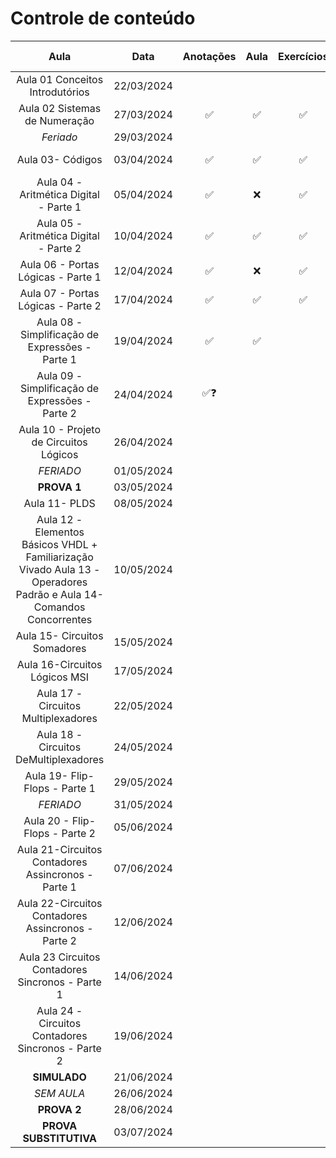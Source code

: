 # Controle de conteúdo

| Aula | Data | Anotações | Aula | Exercícios | Revisão | Revisão prova |
|:---:|:---:|:---:|:---:|:---:|:---:|:---:|
| Aula 01 Conceitos Introdutórios | 22/03/2024 |
| Aula 02 Sistemas de Numeração | 27/03/2024 | ✅ | ✅ | ✅ | ✅ 17/04 | 01/05 |
| *Feriado* | 29/03/2024 |
| Aula 03- Códigos | 03/04/2024 | ✅ | ✅ | ✅ | ✅ 17/04 | 01/05 |
| Aula 04 - Aritmética Digital - Parte 1 | 05/04/2024 | ✅ | ❌ | ✅ | ✅ 17/04| 01/05 |
| Aula 05 - Aritmética Digital - Parte 2 | 10/04/2024 | ✅ | ✅ | ✅ | ✅ 17/04| 01/05 |
| Aula 06 - Portas Lógicas - Parte 1 | 12/04/2024 | ✅ | ❌ | ✅ | 25/04 | 01/05 |
| Aula 07 - Portas Lógicas - Parte 2 | 17/04/2024 | ✅ | ✅ | ✅ | 25/04 | 01/05 |
| Aula 08 - Simplificação de Expressões - Parte 1 | 19/04/2024 | ✅ | ✅ | | 25/04 | 01/05 |
| Aula 09 - Simplificação de Expressões - Parte 2 | 24/04/2024 | ✅❓ | | | 25/04 | 01/05 |
| Aula 10 - Projeto de Circuitos Lógicos | 26/04/2024 |
| *FERIADO* | 01/05/2024 |
| **PROVA 1** | 03/05/2024 |
| Aula 11- PLDS | 08/05/2024 |
| Aula 12 - Elementos Básicos VHDL + Familiarização Vivado Aula 13 - Operadores Padrão e Aula 14- Comandos Concorrentes | 10/05/2024 |
| Aula 15- Circuitos Somadores | 15/05/2024 |
| Aula 16-Circuitos Lógicos MSI | 17/05/2024 |
| Aula 17 - Circuitos Multiplexadores | 22/05/2024 |
| Aula 18 - Circuitos DeMultiplexadores | 24/05/2024 |
| Aula 19- Flip-Flops - Parte 1 | 29/05/2024 |
| *FERIADO* | 31/05/2024 |
| Aula 20 - Flip-Flops - Parte 2 | 05/06/2024 |
| Aula 21-Circuitos Contadores Assincronos - Parte 1 | 07/06/2024 |
| Aula 22-Circuitos Contadores Assincronos - Parte 2 | 12/06/2024 |
| Aula 23 Circuitos Contadores Sincronos - Parte 1 | 14/06/2024 |
| Aula 24 - Circuitos Contadores Sincronos - Parte 2 | 19/06/2024 |
| **SIMULADO** | 21/06/2024 |
| *SEM AULA* | 26/06/2024 |
| **PROVA 2** | 28/06/2024 |
| **PROVA SUBSTITUTIVA** | 03/07/2024 |